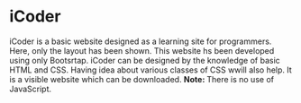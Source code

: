 # iCoder
iCoder is a basic website designed as a learning site for programmers. Here, only the layout has been shown. This website hs been developed using only Bootsrtap. iCoder can be designed by the knowledge of basic HTML and CSS. Having idea about various classes of CSS wwill also help. It is a visible website which can be downloaded.
<b>Note: </b>There is no use of JavaScript.
